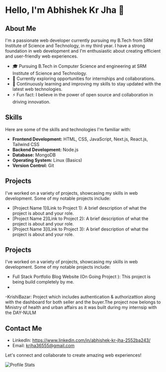 # Hello, I'm Abhishek Kr Jha 👋

## About Me

I'm a passionate web developer currently pursuing my B.Tech from SRM Institute of Science and Technology, in my third year. I have a strong foundation in web development and I'm enthusiastic about creating efficient and user-friendly web experiences.

- 🎓 Pursuing B.Tech in Computer Science and engineering at SRM Institute of Science and Technology.
- 💼 Currently exploring opportunities for internships and collaborations.
- 🌱 Continuously learning and improving my skills to stay updated with the latest web technologies.
- ⚡ Fun fact: I believe in the power of open source and collaboration in driving innovation.

## Skills

Here are some of the skills and technologies I'm familiar with:

- **Frontend Development:** HTML, CSS, JavaScript, Next.js, React.js, Tailwind CSS
- **Backend Development:** Node.js
- **Database:** MongoDB
- **Operating System:** Linux (Basics)
- **Version Control:** Git
## Projects

I've worked on a variety of projects, showcasing my skills in web development. Some of my notable projects include:

- [Project Name 1](Link to Project 1): A brief description of what the project is about and your role.
- [Project Name 2](Link to Project 2): A brief description of what the project is about and your role.
- [Project Name 3](Link to Project 3): A brief description of what the project is about and your role.

## Projects

I've worked on a variety of projects, showcasing my skills in web development. Some of my notable projects include:

- Full Stack Portfolio Blog Website (On Going Project ): This project is being build completely by me.
- 
-KrishiBazar: Project which includes authentication & authorizattion along with the dashboard for both seller and the buyer.The project now belongs to Ministry of health and urban affairs as it was built during my internsip with the DAY-NULM

## Contact Me

- LinkedIn: https://www.linkedin.com/in/abhishek-kr-jha-2552ba243/
- Email: krjha36555@gmail.com

Let's connect and collaborate to create amazing web experiences!

![Profile Stats](https://github-readme-stats.vercel.app/api?username=AbhishekJha-45&show_icons=true)

